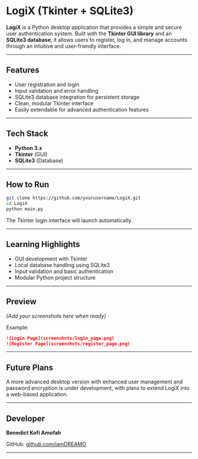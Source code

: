 # **LogiX (Tkinter + SQLite3)**

**LogiX** is a Python desktop application that provides a simple and secure user authentication system. Built with the **Tkinter GUI library** and an **SQLite3 database**, it allows users to register, log in, and manage accounts through an intuitive and user-friendly interface.

---

## **Features**

* User registration and login
* Input validation and error handling
* SQLite3 database integration for persistent storage
* Clean, modular Tkinter interface
* Easily extendable for advanced authentication features

---

## **Tech Stack**

* **Python 3.x**
* **Tkinter** (GUI)
* **SQLite3** (Database)

---

## **How to Run**

```bash
git clone https://github.com/yourusername/LogiX.git
cd LogiX
python main.py
```

The Tkinter login interface will launch automatically.

---

## **Learning Highlights**

* GUI development with Tkinter
* Local database handling using SQLite3
* Input validation and basic authentication
* Modular Python project structure

---

## **Preview**

*(Add your screenshots here when ready)*

Example:

```markdown
![Login Page](screenshots/login_page.png)
![Register Page](screenshots/register_page.png)
```

---

## **Future Plans**

A more advanced desktop version with enhanced user management and password encryption is under development, with plans to extend LogiX into a web-based application.

---

## **Developer**

**Benedict Kofi Amofah**

GitHub: [github.com/iamDREAMO](https://github.com/iamDREAMO)

---

